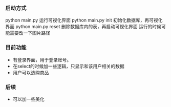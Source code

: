 ### 启动方式
python main.py 运行可视化界面
python main.py init 初始化数据库，再可视化界面
python main.py reset 删除数据库内的表，再启动可视化界面
运行的时候可能需要改一下图片路径

### 目前功能
- 有登录界面，用于登录账号。
- 在select的时候加一些逻辑，只显示和该用户相关的数据
- 用户可以选购商品

### 后续
- 可以加一些美化
